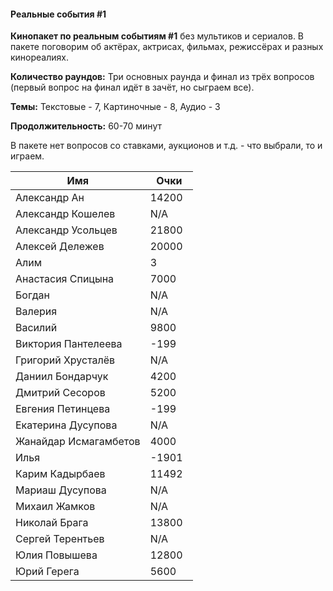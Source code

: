 <!-- tabs:start -->
#### **Реальные события #1**

**Кинопакет по реальным событиям #1** без мультиков и сериалов. В пакете поговорим об актёрах, актрисах, фильмах, режиссёрах и разных кинореалиях.

**Количество раундов:** Три основных раунда и финал из трёх вопросов (первый вопрос на финал идёт в зачёт, но сыграем все).

**Темы:** Текстовые - 7, Картиночные - 8, Аудио - 3

**Продолжительность:** 60-70 минут

В пакете нет вопросов со ставками, аукционов и т.д. - что выбрали, то и играем.

Имя | Очки
-- | --
Александр Ан | 14200
Александр Кошелев | N/A
Александр Усольцев | 21800
Алексей Дележев | 20000  
Алим | 3
Анастасия Спицына | 7000 
Богдан | N/A 
Валерия | N/A
Василий | 9800
Виктория Пантелеева | -199
Григорий Хрусталёв | N/A
Даниил Бондарчук | 4200
Дмитрий Сесоров | 5200
Евгения Петинцева | -199 
Екатерина Дусупова | N/A 
Жанайдар Исмагамбетов | 4000
Илья | -1901
Карим Кадырбаев | 11492
Мариаш Дусупова | N/A
Михаил Жамков | N/A
Николай Брага | 13800
Сергей Терентьев | N/A
Юлия Повышева | 12800
Юрий Герега | 5600

<!-- tabs:end -->